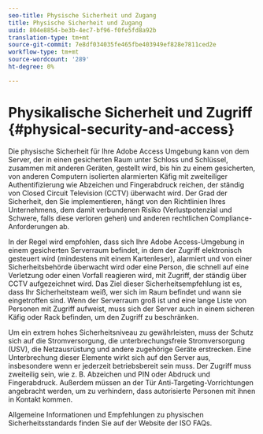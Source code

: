 ```yaml
---
seo-title: Physische Sicherheit und Zugang
title: Physische Sicherheit und Zugang
uuid: 804e8854-be3b-4ec7-bf96-f0fe5fd8a92b
translation-type: tm+mt
source-git-commit: 7e8df034035fe465fbe403949ef828e7811ced2e
workflow-type: tm+mt
source-wordcount: '289'
ht-degree: 0%

---
```



# Physikalische Sicherheit und Zugriff {#physical-security-and-access}

Die physische Sicherheit für Ihre Adobe Access Umgebung kann von dem Server, der in einen gesicherten Raum unter Schloss und Schlüssel, zusammen mit anderen Geräten, gestellt wird, bis hin zu einem gesicherten, von anderen Computern isolierten alarmierten Käfig mit zweiteiliger Authentifizierung wie Abzeichen und Fingerabdruck reichen, der ständig von Closed Circuit Television (CCTV) überwacht wird. Der Grad der Sicherheit, den Sie implementieren, hängt von den Richtlinien Ihres Unternehmens, dem damit verbundenen Risiko (Verlustpotenzial und Schwere, falls diese verloren gehen) und anderen rechtlichen Compliance-Anforderungen ab.

In der Regel wird empfohlen, dass sich Ihre Adobe Access-Umgebung in einem gesicherten Serverraum befindet, in dem der Zugriff elektronisch gesteuert wird (mindestens mit einem Kartenleser), alarmiert und von einer Sicherheitsbehörde überwacht wird oder eine Person, die schnell auf eine Verletzung oder einen Vorfall reagieren wird, mit Zugriff, der ständig über CCTV aufgezeichnet wird. Das Ziel dieser Sicherheitsempfehlung ist es, dass Ihr Sicherheitsteam weiß, wer sich im Raum befindet und wann sie eingetroffen sind. Wenn der Serverraum groß ist und eine lange Liste von Personen mit Zugriff aufweist, muss sich der Server auch in einem sicheren Käfig oder Rack befinden, um den Zugriff zu beschränken.

Um ein extrem hohes Sicherheitsniveau zu gewährleisten, muss der Schutz sich auf die Stromversorgung, die unterbrechungsfreie Stromversorgung (USV), die Netzausrüstung und andere zugehörige Geräte erstrecken. Eine Unterbrechung dieser Elemente wirkt sich auf den Server aus, insbesondere wenn er jederzeit betriebsbereit sein muss. Der Zugriff muss zweiteilig sein, wie z. B. Abzeichen und PIN oder Abdruck und Fingerabdruck. Außerdem müssen an der Tür Anti-Targeting-Vorrichtungen angebracht werden, um zu verhindern, dass autorisierte Personen mit ihnen in Kontakt kommen.

Allgemeine Informationen und Empfehlungen zu physischen Sicherheitsstandards finden Sie auf der Website der ISO FAQs.
